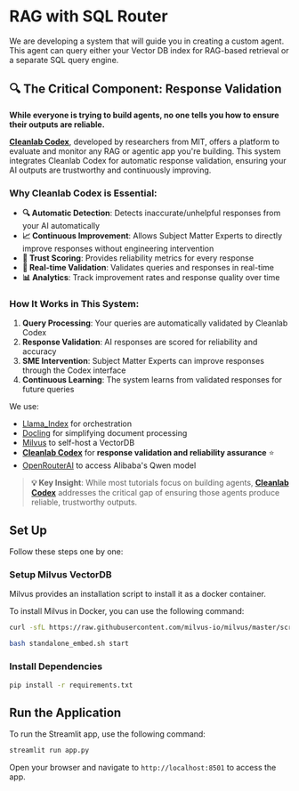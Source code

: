 # RAG with SQL Router

We are developing a system that will guide you in creating a custom agent. This agent can query either your Vector DB index for RAG-based retrieval or a separate SQL query engine. 

## 🔍 **The Critical Component: Response Validation**

**While everyone is trying to build agents, no one tells you how to ensure their outputs are reliable.**

**[Cleanlab Codex](https://help.cleanlab.ai/codex/)**, developed by researchers from MIT, offers a platform to evaluate and monitor any RAG or agentic app you're building. This system integrates Cleanlab Codex for automatic response validation, ensuring your AI outputs are trustworthy and continuously improving.

### **Why Cleanlab Codex is Essential:**

- **🔍 Automatic Detection**: Detects inaccurate/unhelpful responses from your AI automatically
- **📈 Continuous Improvement**: Allows Subject Matter Experts to directly improve responses without engineering intervention  
- **🎯 Trust Scoring**: Provides reliability metrics for every response
- **🔄 Real-time Validation**: Validates queries and responses in real-time
- **📊 Analytics**: Track improvement rates and response quality over time

### **How It Works in This System:**

1. **Query Processing**: Your queries are automatically validated by Cleanlab Codex
2. **Response Validation**: AI responses are scored for reliability and accuracy
3. **SME Intervention**: Subject Matter Experts can improve responses through the Codex interface
4. **Continuous Learning**: The system learns from validated responses for future queries

We use:

- [Llama_Index](https://docs.llamaindex.ai/en/stable/) for orchestration
- [Docling](https://docling-project.github.io/docling) for simplifying document processing
- [Milvus](https://milvus.io/) to self-host a VectorDB
- **[Cleanlab Codex](https://help.cleanlab.ai/codex/)** for **response validation and reliability assurance** ⭐
- [OpenRouterAI](https://openrouter.ai/docs/quick-start) to access Alibaba's Qwen model

> **💡 Key Insight**: While most tutorials focus on building agents, **[Cleanlab Codex](https://help.cleanlab.ai/codex/)** addresses the critical gap of ensuring those agents produce reliable, trustworthy outputs.

## Set Up

Follow these steps one by one:

### Setup Milvus VectorDB

Milvus provides an installation script to install it as a docker container.

To install Milvus in Docker, you can use the following command:

```bash
curl -sfL https://raw.githubusercontent.com/milvus-io/milvus/master/scripts/standalone_embed.sh -o standalone_embed.sh

bash standalone_embed.sh start
```

### Install Dependencies

```bash
pip install -r requirements.txt
```

## Run the Application

To run the Streamlit app, use the following command:

```bash
streamlit run app.py
```

Open your browser and navigate to `http://localhost:8501` to access the app.
